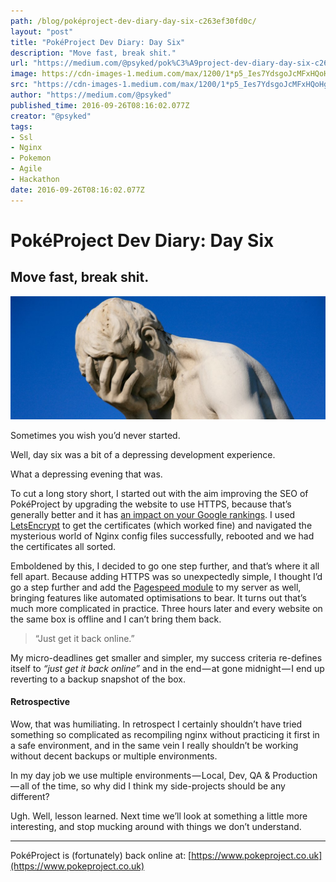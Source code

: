 ```yaml
---
path: /blog/poképroject-dev-diary-day-six-c263ef30fd0c/
layout: "post"
title: "PokéProject Dev Diary: Day Six"
description: "Move fast, break shit."
url: "https://medium.com/@psyked/pok%C3%A9project-dev-diary-day-six-c263ef30fd0c"
image: https://cdn-images-1.medium.com/max/1200/1*p5_Ies7YdsgoJcMFxHQoHg.jpeg
src: "https://cdn-images-1.medium.com/max/1200/1*p5_Ies7YdsgoJcMFxHQoHg.jpeg"
author: "https://medium.com/@psyked"
published_time: 2016-09-26T08:16:02.077Z
creator: "@psyked"
tags:
- Ssl
- Nginx
- Pokemon
- Agile
- Hackathon
date: 2016-09-26T08:16:02.077Z
---
```


# PokéProject Dev Diary: Day Six

## Move fast, break shit.

![](1*p5_Ies7YdsgoJcMFxHQoHg.jpeg)

Sometimes you wish you’d never started.

Well, day six was a bit of a depressing development experience.

What a depressing evening that was.

To cut a long story short, I started out with the aim improving the SEO of PokéProject by upgrading the website to use HTTPS, because that’s generally better and it has [an impact on your Google rankings](http://thenextweb.com/google/2015/12/17/unsecured-websites-are-about-to-get-hammered-in-googles-search-ranking/#gref). I used [LetsEncrypt](https://letsencrypt.org/) to get the certificates (which worked fine) and navigated the mysterious world of Nginx config files successfully, rebooted and we had the certificates all sorted.

Emboldened by this, I decided to go one step further, and that’s where it all fell apart. Because adding HTTPS was so unexpectedly simple, I thought I’d go a step further and add the [Pagespeed module](https://developers.google.com/speed/pagespeed/module/) to my server as well, bringing features like automated optimisations to bear. It turns out that’s much more complicated in practice. Three hours later and every website on the same box is offline and I can’t bring them back.

> “Just get it back online.”

My micro-deadlines get smaller and simpler, my success criteria re-defines itself to _“just get it back online”_ and in the end — at gone midnight — I end up reverting to a backup snapshot of the box.

#### Retrospective

Wow, that was humiliating. In retrospect I certainly shouldn’t have tried something so complicated as recompiling nginx without practicing it first in a safe environment, and in the same vein I really shouldn’t be working without decent backups or multiple environments.

In my day job we use multiple environments — Local, Dev, QA & Production — all of the time, so why did I think my side-projects should be any different?

Ugh. Well, lesson learned. Next time we’ll look at something a little more interesting, and stop mucking around with things we don’t understand.

---

PokéProject is (fortunately) back online at: [https://www.pokeproject.co.uk](https://www.pokeproject.co.uk)